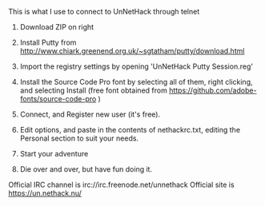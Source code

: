 This is what I use to connect to UnNetHack through telnet

1. Download ZIP on right

2. Install Putty  from http://www.chiark.greenend.org.uk/~sgtatham/putty/download.html

3. Import the registry settings by opening 'UnNetHack Putty Session.reg'

4. Install the Source Code Pro font by selecting all of them, right clicking, and selecting Install (free font obtained from https://github.com/adobe-fonts/source-code-pro )

5. Connect, and Register new user (it's free).

6. Edit options, and paste in the contents of nethackrc.txt, editing the Personal section to suit your needs.

7. Start your adventure

8. Die over and over, but have fun doing it.

Official IRC channel is irc://irc.freenode.net/unnethack
Official site is https://un.nethack.nu/
